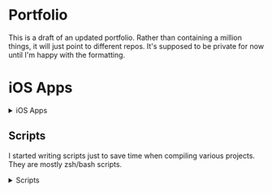 # Portfolio
This is a draft of an updated portfolio. Rather than containing a million things, it will just point to different repos. 
It's supposed to be private for now until I'm happy with the formatting. 

# iOS Apps

<details>
  <summary>iOS Apps</summary>
  
- [Sajeon Dictionary](https://github.com/shinra-electric/Sajeon)
</details>

## Scripts
I started writing scripts just to save time when compiling various projects.<br>
They are mostly zsh/bash scripts.

<details>
  <summary>Scripts</summary>
  
- [RPCS3-Arm](https://github.com/shinra-electric/Arm-Build-Script-for-RPCS3)
- [Format Conversion Scripts](https://github.com/shinra-electric/Conversion-Scripts)
</details>
